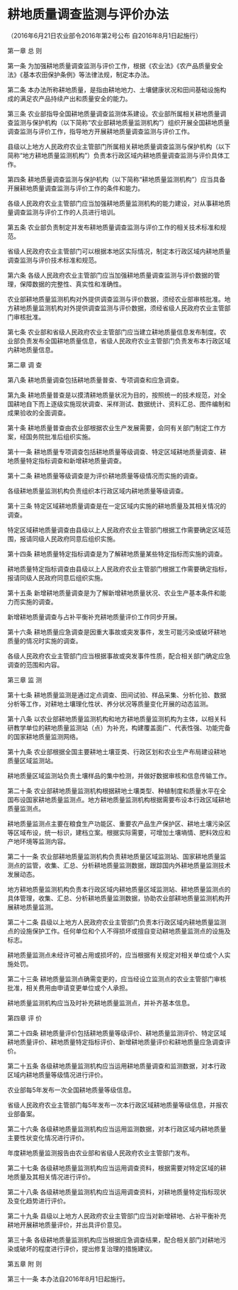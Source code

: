 # 耕地质量调查监测与评价办法

（2016年6月21日农业部令2016年第2号公布 自2016年8月1日起施行）



第一章 总  则



第一条 为加强耕地质量调查监测与评价工作，根据《农业法》《农产品质量安全法》《基本农田保护条例》等法律法规，制定本办法。

第二条 本办法所称耕地质量，是指由耕地地力、土壤健康状况和田间基础设施构成的满足农产品持续产出和质量安全的能力。

第三条 农业部指导全国耕地质量调查监测体系建设。农业部所属相关耕地质量调查监测与保护机构（以下简称“农业部耕地质量监测机构”）组织开展全国耕地质量调查监测与评价工作，指导地方开展耕地质量调查监测与评价工作。

县级以上地方人民政府农业主管部门所属相关耕地质量调查监测与保护机构（以下简称“地方耕地质量监测机构”）负责本行政区域内耕地质量调查监测与评价具体工作。

第四条 耕地质量调查监测与保护机构（以下简称“耕地质量监测机构”）应当具备开展耕地质量调查监测与评价工作的条件和能力。

各级人民政府农业主管部门应当加强耕地质量监测机构的能力建设，对从事耕地质量调查监测与评价工作的人员进行培训。

第五条 农业部负责制定并发布耕地质量调查监测与评价工作的相关技术标准和规范。

省级人民政府农业主管部门可以根据本地区实际情况，制定本行政区域内耕地质量调查监测与评价技术标准和规范。

第六条 各级人民政府农业主管部门应当加强耕地质量调查监测与评价数据的管理，保障数据的完整性、真实性和准确性。

农业部耕地质量监测机构对外提供调查监测与评价数据，须经农业部审核批准。地方耕地质量监测机构对外提供调查监测与评价数据，须经省级人民政府农业主管部门审核批准。

第七条 农业部和省级人民政府农业主管部门应当建立耕地质量信息发布制度。农业部负责发布全国耕地质量信息，省级人民政府农业主管部门负责发布本行政区域内耕地质量信息。



第二章 调  查



第八条 耕地质量调查包括耕地质量普查、专项调查和应急调查。

第九条 耕地质量普查是以摸清耕地质量状况为目的，按照统一的技术规范，对全国耕地自下而上逐级实施现状调查、采样测试、数据统计、资料汇总、图件编制和成果验收的全面调查。

第十条 耕地质量普查由农业部根据农业生产发展需要，会同有关部门制定工作方案，经国务院批准后组织实施。

第十一条 耕地质量专项调查包括耕地质量等级调查、特定区域耕地质量调查、耕地质量特定指标调查和新增耕地质量调查。

第十二条 耕地质量等级调查是为评价耕地质量等级情况而实施的调查。

各级耕地质量监测机构负责组织本行政区域内耕地质量等级调查。

第十三条 特定区域耕地质量调查是在一定区域内实施的耕地质量及其相关情况的调查。

特定区域耕地质量调查由县级以上人民政府农业主管部门根据工作需要确定区域范围，报请同级人民政府同意后组织实施。

第十四条 耕地质量特定指标调查是为了解耕地质量某些特定指标而实施的调查。

耕地质量特定指标调查由县级以上人民政府农业主管部门根据工作需要确定指标，报请同级人民政府同意后组织实施。

第十五条 新增耕地质量调查是为了解新增耕地质量状况、农业生产基本条件和能力而实施的调查。

新增耕地质量调查与占补平衡补充耕地质量评价工作同步开展。

第十六条 耕地质量应急调查是因重大事故或突发事件，发生可能污染或破坏耕地质量的情况时实施的调查。

各级人民政府农业主管部门应当根据事故或突发事件性质，配合相关部门确定应急调查的范围和内容。



第三章 监  测



第十七条 耕地质量监测是通过定点调查、田间试验、样品采集、分析化验、数据分析等工作，对耕地土壤理化性状、养分状况等质量变化开展的动态监测。

第十八条 以农业部耕地质量监测机构和地方耕地质量监测机构为主体，以相关科研教学单位的耕地质量监测站（点）为补充，构建覆盖面广、代表性强、功能完备的国家耕地质量监测网络。

第十九条 农业部根据全国主要耕地土壤亚类、行政区划和农业生产布局建设耕地质量区域监测站。

耕地质量区域监测站负责土壤样品的集中检测，并做好数据审核和信息传输工作。

第二十条 农业部耕地质量监测机构根据耕地土壤类型、种植制度和质量水平在全国布设国家耕地质量监测点。地方耕地质量监测机构根据需要布设本行政区域耕地质量监测点。

耕地质量监测点主要在粮食生产功能区、重要农产品生产保护区、耕地土壤污染区等区域布设，统一标识，建档立案。根据实际需要，可增加土壤墒情、肥料效应和产地环境等监测内容。

第二十一条 农业部耕地质量监测机构负责耕地质量区域监测站、国家耕地质量监测点的监管，收集、汇总、分析耕地质量监测数据，跟踪国内外耕地质量监测技术发展动态。

地方耕地质量监测机构负责本行政区域内耕地质量区域监测站、耕地质量监测点的具体管理，收集、汇总、分析耕地质量监测数据，协助农业部耕地质量监测机构开展耕地质量监测。

第二十二条 县级以上地方人民政府农业主管部门负责本行政区域内耕地质量监测点的设施保护工作。任何单位和个人不得损坏或擅自变动耕地质量监测点的设施及标志。

耕地质量监测点未经许可被占用或损坏的，应当根据有关规定对相关单位或个人实施处罚。

第二十三条 耕地质量监测点确需变更的，应当经设立监测点的农业主管部门审核批准，相关费用由申请变更单位或个人承担。

耕地质量监测机构应当及时补充耕地质量监测点，并补齐基本信息。



第四章 评  价



第二十四条 耕地质量评价包括耕地质量等级评价、耕地质量监测评价、特定区域耕地质量评价、耕地质量特定指标评价、新增耕地质量评价和耕地质量应急调查评价。

第二十五条 各级耕地质量监测机构应当运用耕地质量调查和监测数据，对本行政区域内耕地质量等级情况进行评价。

农业部每5年发布一次全国耕地质量等级信息。

省级人民政府农业主管部门每5年发布一次本行政区域耕地质量等级信息，并报农业部备案。

第二十六条 各级耕地质量监测机构应当运用监测数据，对本行政区域内耕地质量主要性状变化情况进行评价。

年度耕地质量监测报告由农业部和省级人民政府农业主管部门发布。

第二十七条 各级耕地质量监测机构应当运用调查资料，根据需要对特定区域的耕地质量及其相关情况进行评价。

第二十八条 各级耕地质量监测机构应当运用调查资料，对耕地质量特定指标现状及变化趋势进行评价。

第二十九条 县级以上地方人民政府农业主管部门应当对新增耕地、占补平衡补充耕地开展耕地质量评价，并出具评价意见。

第三十条 各级耕地质量监测机构应当根据应急调查结果，配合相关部门对耕地污染或破坏的程度进行评价，提出修复治理的措施建议。



第五章 附  则



第三十一条 本办法自2016年8月1日起施行。
